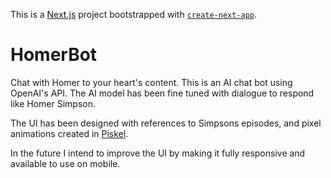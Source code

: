 This is a [Next.js](https://nextjs.org/) project bootstrapped with [`create-next-app`](https://github.com/vercel/next.js/tree/canary/packages/create-next-app).

# HomerBot

Chat with Homer to your heart's content. This is an AI chat bot using OpenAI's API. The AI model has been fine tuned with dialogue to respond like Homer Simpson.

The UI has been designed with references to Simpsons episodes, and pixel animations created in [Piskel](https://www.piskelapp.com/).

In the future I intend to improve the UI by making it fully responsive and available to use on mobile.

